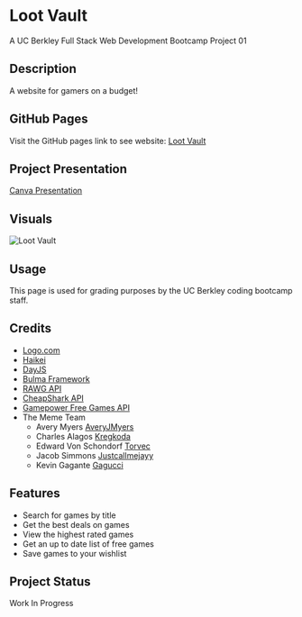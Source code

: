 # Loot Vault
A UC Berkley Full Stack Web Development Bootcamp Project 01

## Description

A website for gamers on a budget!

## GitHub Pages

Visit the GitHub pages link to see website: [Loot Vault](https://torvec.github.io/project_1_Loot_Vault/)

## Project Presentation
[Canva Presentation](https://www.canva.com/design/DAFlwqLIxJg/6hN9FE7gGSvmlq77uXiANg/view)

## Visuals

![Loot Vault](./assets/images/site_screenshot.png)

## Usage

This page is used for grading purposes by the UC Berkley coding bootcamp staff.

## Credits

- [Logo.com](https://logo.com/)
- [Haikei](https://app.haikei.app/)
- [DayJS](https://day.js.org/)
- [Bulma Framework](https://bulma.io/)
- [RAWG API](https://rawg.io/apidocs)
- [CheapShark API](https://apidocs.cheapshark.com/)
- [Gamepower Free Games API](https://www.gamepower.com/free-games-api)
- The Meme Team
    - Avery Myers [AveryJMyers](https://github.com/AveryJMyers)
    - Charles Alagos [Kregkoda](https://github.com/Kregkoda)
    - Edward Von Schondorf [Torvec](https://github.com/Torvec)
    - Jacob Simmons [Justcallmejayy](https://github.com/Justcallmejayy)
    - Kevin Gagante [Gagucci](https://github.com/Gagucci)

## Features

- Search for games by title
- Get the best deals on games
- View the highest rated games
- Get an up to date list of free games
- Save games to your wishlist

## Project Status

Work In Progress